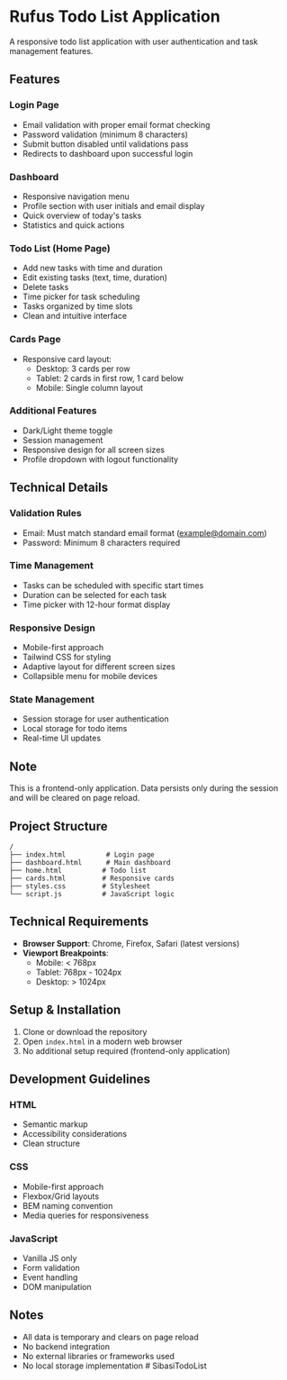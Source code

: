 # Rufus Todo List Application

A responsive todo list application with user authentication and task management features.

## Features

### Login Page
- Email validation with proper email format checking
- Password validation (minimum 8 characters)
- Submit button disabled until validations pass
- Redirects to dashboard upon successful login

### Dashboard
- Responsive navigation menu
- Profile section with user initials and email display
- Quick overview of today's tasks
- Statistics and quick actions

### Todo List (Home Page)
- Add new tasks with time and duration
- Edit existing tasks (text, time, duration)
- Delete tasks
- Time picker for task scheduling
- Tasks organized by time slots
- Clean and intuitive interface

### Cards Page
- Responsive card layout:
  - Desktop: 3 cards per row
  - Tablet: 2 cards in first row, 1 card below
  - Mobile: Single column layout

### Additional Features
- Dark/Light theme toggle
- Session management
- Responsive design for all screen sizes
- Profile dropdown with logout functionality

## Technical Details

### Validation Rules
- Email: Must match standard email format (example@domain.com)
- Password: Minimum 8 characters required

### Time Management
- Tasks can be scheduled with specific start times
- Duration can be selected for each task
- Time picker with 12-hour format display

### Responsive Design
- Mobile-first approach
- Tailwind CSS for styling
- Adaptive layout for different screen sizes
- Collapsible menu for mobile devices

### State Management
- Session storage for user authentication
- Local storage for todo items
- Real-time UI updates

## Note
This is a frontend-only application. Data persists only during the session and will be cleared on page reload.

## Project Structure

```
/
├── index.html          # Login page
├── dashboard.html      # Main dashboard
├── home.html          # Todo list
├── cards.html         # Responsive cards
├── styles.css         # Stylesheet
└── script.js          # JavaScript logic
```

## Technical Requirements

- **Browser Support**: Chrome, Firefox, Safari (latest versions)
- **Viewport Breakpoints**:
  - Mobile: < 768px
  - Tablet: 768px - 1024px
  - Desktop: > 1024px

## Setup & Installation

1. Clone or download the repository
2. Open `index.html` in a modern web browser
3. No additional setup required (frontend-only application)

## Development Guidelines

### HTML
- Semantic markup
- Accessibility considerations
- Clean structure

### CSS
- Mobile-first approach
- Flexbox/Grid layouts
- BEM naming convention
- Media queries for responsiveness

### JavaScript
- Vanilla JS only
- Form validation
- Event handling
- DOM manipulation

## Notes

- All data is temporary and clears on page reload
- No backend integration
- No external libraries or frameworks used
- No local storage implementation #   S i b a s i T o d o L i s t 
 
 
